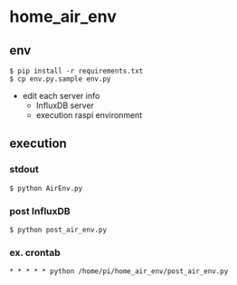 # home_air_env

## env

```:console
$ pip install -r requirements.txt
$ cp env.py.sample env.py
```

* edit each server info
  * InfluxDB server
  * execution raspi environment

## execution

### stdout

```:console
$ python AirEnv.py
```

### post InfluxDB

```:console
$ python post_air_env.py
```

### ex. crontab

```:cron
* * * * * python /home/pi/home_air_env/post_air_env.py
```